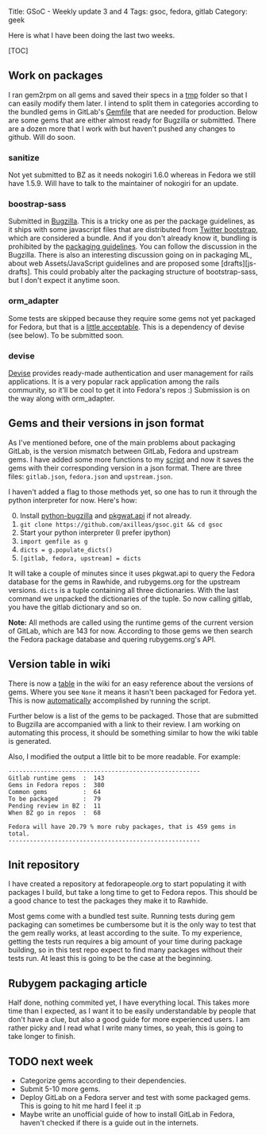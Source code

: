 Title: GSoC - Weekly update 3 and 4
Tags: gsoc, fedora, gitlab
Category: geek

Here is what I have been doing the last two weeks.

[TOC]

## Work on packages

I ran gem2rpm on all gems and saved their specs in a [tmp][tmp-specs] folder
so that I can easily modify them later. I intend to split them in categories
according to the bundled gems in GitLab's [Gemfile][] that are needed for production.
Below are some gems that are either almost ready for Bugzilla or submitted. There
are a dozen more that I work with but haven't pushed any changes to github. Will
do soon.

### sanitize

Not yet submitted to BZ as it needs nokogiri 1.6.0 whereas in Fedora
we still have 1.5.9. Will have to talk to the maintainer of nokogiri for an update.

### boostrap-sass

Submitted in [Bugzilla][bz-bootstrap]. This is a tricky one as per the package guidelines,
as it ships with some javascript files that are distributed from [Twitter bootstrap][tb],
which are considered a bundle. And if you don't already know it, bundling is
prohibited by the [packaging guidelines][bundle-guide]. You can follow the discussion
in the Bugzilla. There is also an interesting discussion going on in packaging ML,
about web Assets/JavaScript guidelines and are proposed some [drafts][js-drafts].
This could probably alter the packaging structure of bootstrap-sass, but I don't
expect it anytime soon.

### orm_adapter

Some tests are skipped because they require some gems not yet packaged for Fedora,
but that is a [little acceptable][list-test]. This is a dependency of devise (see
below). To be submitted soon.

### devise

[Devise][] provides ready-made authentication and user management for rails
applications. It is a very popular rack application among the rails community, so
it'll be cool to get it into Fedora's repos :)
Submission is on the way along with orm_adapter.


## Gems and their versions in json format

As I've mentioned before, one of the main problems about packaging GitLab, is
the version mismatch between GitLab, Fedora and upstream gems. I have added some
more functions to my [script][] and now it saves the gems with their corresponding
version in a json format. There are three files: `gitlab.json`, `fedora.json` and 
 `upstream.json`. 
 
I haven't added a flag to those methods yet, so one has to run it through the python
interpreter for now. Here's how:


0. Install [python-bugzilla][] and [pkgwat.api][] if not already.
1. `git clone https://github.com/axilleas/gsoc.git && cd gsoc`
2. Start your python interpreter (I prefer ipython)
3. `import gemfile as g`
4. `dicts = g.populate_dicts()`
5. `[gitlab, fedora, upstream] = dicts`

It will take a couple of minutes since it uses pkgwat.api to query the Fedora
database for the gems in Rawhide, and rubygems.org for the upstream versions.
`dicts` is a tuple containing all three dictionaries. With the last command we
unpacked the dictionaries of the tuple. So now calling gitlab, you have the gitlab
dictionary and so on.

**Note:** All methods are called using the runtime gems of the current version of 
GitLab, which are 143 for now. According to those gems we then search the Fedora
package database and quering rubygems.org's API.

## Version table in wiki

There is now a [table][] in the wiki for an easy reference about the versions
of gems. Where you see `None` it means it hasn't been packaged for Fedora yet.
This is now [automatically][table-script] accomplished by running the script. 

Further below is a list of the gems to be packaged. Those that are submitted to
Bugzilla are accompanied with a link to their review. I am working on automating
this process, it should be something similar to how the wiki table is generated.

Also, I modified the output a little bit to be more readable. For example:

    ------------------------------------------------------
    Gitlab runtime gems  :  143
    Gems in Fedora repos :  380
    Common gems          :  64
    To be packaged       :  79
    Pending review in BZ :  11
    When BZ go in repos  :  68

    Fedora will have 20.79 % more ruby packages, that is 459 gems in total.
    ------------------------------------------------------

## Init repository

I have created a repository at fedorapeople.org to start populating it with packages
I build, but take a long time to get to Fedora repos. This should be a good chance
to test the packages they make it to Rawhide.

Most gems come with a bundled test suite. Running tests during gem packaging
can sometimes be cumbersome but it is the only way to test that the gem really
works, at least according to the suite. To my experience, getting the tests run
requires a big amount of your time during package building, so in this test repo
expect to find many packages without their tests run. At least this is going to
be the case at the beginning.

## Rubygem packaging article

Half done, nothing commited yet, I have everything local. This takes more time
than I expected, as I want it to be easily understandable by people that don't
have a clue, but also a good guide for more experienced users. I am rather picky
and I read what I write many times, so yeah, this is going to take longer to finish.

## TODO next week

- Categorize gems according to their dependencies.
- Submit 5-10 more gems.
- Deploy GitLab on a Fedora server and test with some packaged gems. This is going to hit me hard I feel it :p
- Maybe write an unofficial guide of how to install GitLab in Fedora, haven't checked if there is a guide out in the internets.


[js-draft]: https://lists.fedoraproject.org/pipermail/packaging/2013-July/009304.html
[Gemfile]: https://github.com/gitlabhq/gitlabhq/blob/master/Gemfile#L11-L143
[list-test]: https://lists.fedoraproject.org/pipermail/ruby-sig/2013-July/001384.html
[Devise]: http://github.com/plataformatec/devise
[tmp-specs]: https://github.com/axilleas/fedora/tree/master/packages/tmp
[bz-bootstrap]: https://bugzilla.redhat.com/show_bug.cgi?id=982679
[bundle-guide]: https://fedoraproject.org/wiki/Packaging:Guidelines#Duplication_of_system_libraries
[tb]: https://github.com/twitter/bootstrap
[python-bugzilla]: https://fedorahosted.org/python-bugzilla/‎
[pkgwat.api]: http://pkgwat.readthedocs.org/en/latest/
[script]: https://github.com/axilleas/gsoc/blob/master/gemfile.py
[table]: https://fedoraproject.org/wiki/User:Axilleas/GitLab#Packages
[table-script]: https://github.com/axilleas/gsoc/blob/master/gemfile.py#L217
[tmp-specs]: https://github.com/axilleas/fedora/tree/master/packages/tmp
